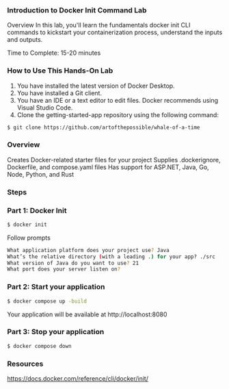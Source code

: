 ### Introduction to Docker Init Command Lab

Overview
In this lab, you'll learn the fundamentals docker init CLI commands to kickstart your containerization process, understand the inputs and outputs.

Time to Complete: 15-20 minutes

### How to Use This Hands-On Lab
1. You have installed the latest version of Docker Desktop.
2. You have installed a Git client.
3. You have an IDE or a text editor to edit files. Docker recommends using Visual Studio Code.
4. Clone the getting-started-app repository using the following command:
```sh
$ git clone https://github.com/artofthepossible/whale-of-a-time
```


### Overview
Creates Docker-related starter files for your project
Supplies .dockerignore, Dockerfile, and compose.yaml files
Has support for ASP.NET, Java, Go, Node, Python, and Rust


### Steps
### Part 1: Docker Init

```sh
$ docker init
```
Follow prompts
```sh
What application platform does your project use? Java
What’s the relative directory (with a leading .) for your app? ./src
What version of Java do you want to use? 21
What port does your server listen on? 
```

### Part 2: Start your application

```sh
$ docker compose up -build
```
Your application will be available at http://localhost:8080

### Part 3: Stop your application 

```sh
$ docker compose down
```

### Resources
https://docs.docker.com/reference/cli/docker/init/